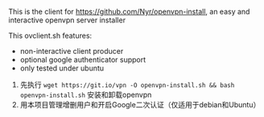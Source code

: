 This is the client for https://github.com/Nyr/openvpn-install, an easy and interactive openvpn server installer

This ovclient.sh features:
* non-interactive client producer
* optional google authenticator support
* only tested under ubuntu

1. 先执行 `wget https://git.io/vpn -O openvpn-install.sh && bash openvpn-install.sh` 安装和卸载openvpn
2. 用本项目管理增删用户和开启Google二次认证（仅适用于debian和Ubuntu）
